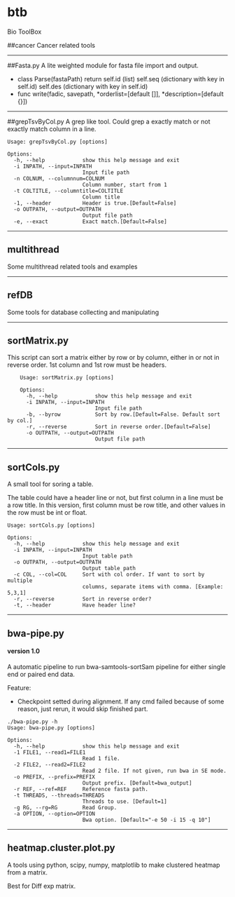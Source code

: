 # btb
Bio ToolBox

##cancer
Cancer related tools

---

##Fasta.py
A lite weighted module for fasta file import and output.

* class Parse(fastaPath)
        return self.id (list)
        self.seq (dictionary with key in self.id)
        self.des (dictionary with key in self.id)
* func write(fadic, savepath, *orderlist=[default []], *description=[default {}])

---

##grepTsvByCol.py
A grep like tool. Could grep a exactly match or not exactly match column in a line.

    Usage: grepTsvByCol.py [options]

    Options:
      -h, --help            show this help message and exit
      -i INPATH, --input=INPATH
                            Input file path
      -n COLNUM, --columnnum=COLNUM
                            Column number, start from 1
      -t COLTITLE, --columntitle=COLTITLE
                            Column title
      -1, --header          Header is true.[Default=False]
      -o OUTPATH, --output=OUTPATH
                            Output file path
      -e, --exact           Exact match.[Default=False]
      
---

## multithread

Some multithread related tools and examples

---
## refDB

Some tools for database collecting and manipulating

---
## sortMatrix.py

This script can sort a matrix either by row or by column, either in or not in reverse order.
1st column and 1st row must be headers.

```
	Usage: sortMatrix.py [options]
	
	Options:
	  -h, --help            show this help message and exit
	  -i INPATH, --input=INPATH
	                        Input file path
	  -b, --byrow           Sort by row.[Default=False. Default sort by col.]
	  -r, --reverse         Sort in reverse order.[Default=False]
	  -o OUTPATH, --output=OUTPATH
	                        Output file path
```

---
## sortCols.py 

A small tool for soring a table.

The table could have a header line or not, but first column in a line must be a row title.
In this version, first column must be row title, and other values in the row must be int or float.

```
Usage: sortCols.py [options]

Options:
  -h, --help            show this help message and exit
  -i INPATH, --input=INPATH
                        Input table path
  -o OUTPATH, --output=OUTPATH
                        Output table path
  -c COL, --col=COL     Sort with col order. If want to sort by multiple
                        columns, separate items with comma. [Example: 5,3,1]
  -r, --reverse         Sort in reverse order?
  -t, --header          Have header line?
```

---
## bwa-pipe.py

#### version 1.0

A automatic pipeline to run bwa-samtools-sortSam pipeline for either single end or paired end data.

Feature:

- Checkpoint setted during alignment. If any cmd failed because of some reason, just rerun, it would skip finished part.

```
./bwa-pipe.py -h 
Usage: bwa-pipe.py [options]

Options:
  -h, --help            show this help message and exit
  -1 FILE1, --read1=FILE1
                        Read 1 file.
  -2 FILE2, --read2=FILE2
                        Read 2 file. If not given, run bwa in SE mode.
  -o PREFIX, --prefix=PREFIX
                        Output prefix. [Default=bwa_output]
  -r REF, --ref=REF     Reference fasta path.
  -t THREADS, --threads=THREADS
                        Threads to use. [Default=1]
  -g RG, --rg=RG        Read Group.
  -a OPTION, --option=OPTION
                        Bwa option. [Default="-e 50 -i 15 -q 10"]
```

---
## heatmap.cluster.plot.py

A tools using python, scipy, numpy, matplotlib to make clustered heatmap from a matrix.

Best for Diff exp matrix.
